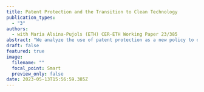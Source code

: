 ```yaml
---
title: Patent Protection and the Transition to Clean Technology
publication_types:
  - "3"
authors: 
  - with Maria Alsina-Pujols (ETH) CER-ETH Working Paper 23/385
abstract: "We analyze the use of patent protection as a new policy to direct technical change to clean technology. Contrary to popular belief, it is dirty (and not clean) innovations that should be excluded from patent protection to reduce emissions. In the short-run, removing patent protection on dirty technology increases emissions. However, the reduced markup on dirty technology can induce clean innovation, reducing emissions in the long-run. We use a general equilibrium model to show both analytically and numerically that removing patent protection on dirty technology can indeed promote the energy transition and reduce the cost of mitigating climate change."
draft: false
featured: true
image:
  filename: ""
  focal_point: Smart
  preview_only: false
date: 2023-05-13T15:56:59.385Z
---
```

